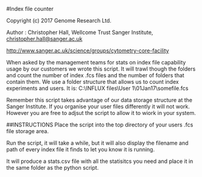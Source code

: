 #Index file counter

Copyright (c) 2017 Genome Research Ltd.

Author : Christopher Hall, Wellcome Trust Sanger Institute, christopher.hall@sanger.ac.uk

http://www.sanger.ac.uk/science/groups/cytometry-core-facility

When asked by the management teams for stats on index file capability usage by our customers we wrote this script.  It will trawl though the folders and count the number of index .fcs files and the number of folders that contain them.  We use a folder structure that allows us to count index experiments and users.  It is: C:\INFLUX files\User 1\01Jan17\somefile.fcs

Remember this script takes advantage of our data storage structure at the Sanger Institute.  If you organise your user files differently it will not work.  However you are free to adjsut the script to allow it to wiork in your system.

##INSTRUCTIONS
Place the script into the top directory of your users .fcs file storage area.

Run the script, it will take a while, but it will also display the filename and path of every index file it finds to let you know it is running.

It will produce a stats.csv file with all the statisitcs you need and place it in the same folder as the python script.
